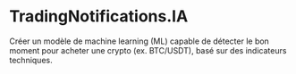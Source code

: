 # TradingNotifications.IA
Créer un modèle de machine learning (ML) capable de détecter le bon moment pour acheter une crypto (ex. BTC/USDT), basé sur des indicateurs techniques.
